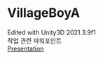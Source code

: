 # VillageBoyA
Edited with Unity3D 2021.3.9f1   
작업 관련 파워포인트   
[Presentation ](https://docs.google.com/presentation/d/e/2PACX-1vRebxZaOboD13IxsaqPTgbYqpZwieMeJdCKrZdrdLc7EXGCypHPn322QxFYTTupVHM1Ohcl7h7Q3AUh/)
